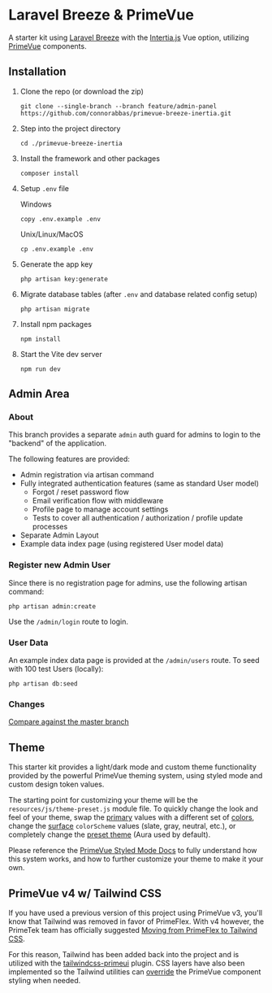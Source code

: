 # Laravel Breeze & PrimeVue
A starter kit using [Laravel Breeze](https://laravel.com/docs/master/starter-kits#laravel-breeze) with the [Intertia.js](https://inertiajs.com/) Vue option, utilizing [PrimeVue](https://primevue.org/) components.

## Installation 
1. Clone the repo (or download the zip)
   ```
   git clone --single-branch --branch feature/admin-panel https://github.com/connorabbas/primevue-breeze-inertia.git
   ```

2. Step into the project directory
   ```
   cd ./primevue-breeze-inertia
   ```

3. Install the framework and other packages
   ```
   composer install
   ```

3. Setup `.env` file

   Windows
   ```
   copy .env.example .env
   ```
   Unix/Linux/MacOS
   ```
   cp .env.example .env
   ```

4. Generate the app key
   ```
   php artisan key:generate
   ```

5. Migrate database tables (after `.env` and database related config setup)
   ```
   php artisan migrate
   ```

6. Install npm packages
   ```
   npm install
   ```

7. Start the Vite dev server
   ```
   npm run dev
   ```

## Admin Area
### About
This branch provides a separate `admin` auth guard for admins to login to the "backend" of the application.

The following features are provided:
- Admin registration via artisan command
- Fully integrated authentication features (same as standard User model)
    - Forgot / reset password flow
    - Email verification flow with middleware
    - Profile page to manage account settings
    - Tests to cover all authentication / authorization / profile update processes
- Separate Admin Layout
- Example data index page (using registered User model data)

### Register new Admin User
Since there is no registration page for admins, use the following artisan command:
```
php artisan admin:create
```

Use the `/admin/login` route to login.

### User Data
An example index data page is provided at the `/admin/users` route. To seed with 100 test Users (locally):
```
php artisan db:seed
```

### Changes
[Compare against the master branch](https://github.com/connorabbas/primevue-breeze-inertia/compare/master...admin-panel)

## Theme
This starter kit provides a light/dark mode and custom theme functionality provided by the powerful PrimeVue theming system, using styled mode and custom design token values.

The starting point for customizing your theme will be the `resources/js/theme-preset.js` module file. To quickly change the look and feel of your theme, swap the [primary](https://primevue.org/theming/styled/#primary) values with a different set of [colors](https://primevue.org/theming/styled/#colors), change the [surface](https://primevue.org/theming/styled/#surface) `colorScheme` values (slate, gray, neutral, etc.), or completely change the [preset theme](https://primevue.org/theming/styled/#presets) (Aura used by default).

Please reference the [PrimeVue Styled Mode Docs](https://primevue.org/theming/styled/) to fully understand how this system works, and how to further customize your theme to make it your own.

## PrimeVue v4 w/ Tailwind CSS
If you have used a previous version of this project using PrimeVue v3, you'll know that Tailwind was removed in favor of PrimeFlex. With v4 however, the PrimeTek team has officially suggested [Moving from PrimeFlex to Tailwind CSS](https://primevue.org/guides/primeflex/).

For this reason, Tailwind has been added back into the project and is utilized with the [tailwindcss-primeui](https://primevue.org/tailwind/#plugin) plugin. CSS layers have also been implemented so the Tailwind utilities can [override](https://primevue.org/tailwind/#override) the PrimeVue component styling when needed.